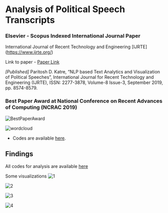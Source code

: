 # Analysis of Political Speech Transcripts

### Elsevier - Scopus Indexed International Journal Paper

International Journal of Recent Technology and Engineering [IJRTE] (https://www.ijrte.org/)

Link to paper - [Paper Link](https://www.ijrte.org/wp-content/uploads/papers/v8i3/C6503098319.pdf)

*[Published]* Paritosh D. Katre, “NLP based Text Analytics and Visualization of Political Speeches”, International Journal for Recent Technology and Engineering (IJRTE), ISSN: 2277-3878, Volume-8 Issue-3, September 2019, pp. 8574-8579. 

### Best Paper Award at National Conference on Recent Advances of Computing (NCRAC 2019)
![BestPaperAward](https://raw.githubusercontent.com/katreparitosh/Discourse-Analytics-of-Political-Speeches/master/Findings/Best_Paper_Award.jpg)

![wordcloud](https://raw.githubusercontent.com/katreparitosh/Election-Campaign-Analytics/master/Word-Cloud/wordcloud.png)

  * Codes are available [here](https://github.com/katreparitosh/Election-Campaign-Analytics/tree/master/Code/Cleaning%20and%20Wrangling).

## Findings 
All codes for analysis are available [here](https://github.com/katreparitosh/Election-Campaign-Analytics/blob/master/Code/Analysis/Analysis.ipynb)

Some visualizations 
![1](https://github.com/katreparitosh/Election-Campaign-Analytics/blob/master/Findings/4.png)

![2](https://github.com/katreparitosh/Election-Campaign-Analytics/blob/master/Findings/5.png)

![3](https://github.com/katreparitosh/Election-Campaign-Analytics/blob/master/Findings/3.png)

![4](https://github.com/katreparitosh/Election-Campaign-Analytics/blob/master/Findings/6.png)
